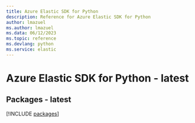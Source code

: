 ```yaml
---
title: Azure Elastic SDK for Python
description: Reference for Azure Elastic SDK for Python
author: lmazuel
ms.author: lmazuel
ms.data: 06/12/2023
ms.topic: reference
ms.devlang: python
ms.service: elastic
---
```

# Azure Elastic SDK for Python - latest
## Packages - latest
[!INCLUDE [packages](elastic-index.md)]